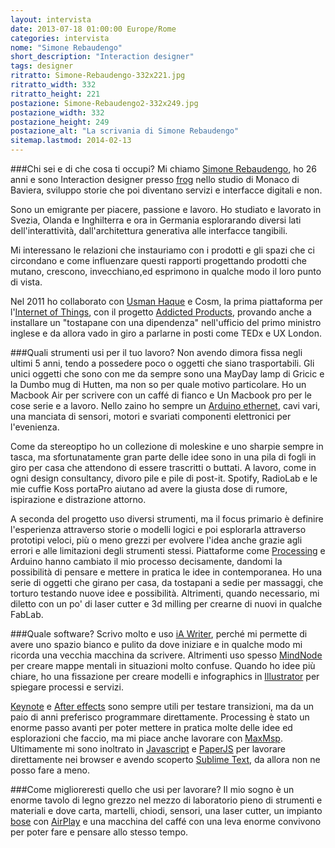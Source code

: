 ```yaml
---
layout: intervista
date: 2013-07-18 01:00:00 Europe/Rome
categories: intervista
nome: "Simone Rebaudengo"
short_description: "Interaction designer"
tags: designer
ritratto: Simone-Rebaudengo-332x221.jpg
ritratto_width: 332
ritratto_height: 221
postazione: Simone-Rebaudengo2-332x249.jpg
postazione_width: 332
postazione_height: 249
postazione_alt: "La scrivania di Simone Rebaudengo"
sitemap.lastmod: 2014-02-13
---
```



###Chi sei e di che cosa ti occupi?
Mi chiamo [Simone Rebaudengo][1], ho 26 anni e sono Interaction designer presso [frog][2] nello studio di Monaco di Baviera, sviluppo storie che poi diventano servizi e interfacce digitali e non.

Sono un emigrante per piacere, passione e lavoro. Ho studiato e lavorato in Svezia, Olanda e Inghilterra e ora in Germania esplorarando diversi lati dell'interattività, dall'architettura generativa alle interfacce tangibili.

Mi interessano le relazioni che instauriamo con i prodotti e gli spazi che ci circondano e come influenzare questi rapporti progettando prodotti che mutano, crescono, invecchiano,ed esprimono in qualche modo il loro punto di vista.

Nel 2011 ho collaborato con [Usman Haque][haque] e Cosm, la prima piattaforma per l'[Internet of Things][3], con il progetto [Addicted Products][4], provando anche a installare un "tostapane con una dipendenza" nell'ufficio del primo ministro inglese e da allora vado in giro a parlarne in posti come TEDx e UX London.

###Quali strumenti usi per il tuo lavoro?
Non avendo dimora fissa negli ultimi 5 anni, tendo a possedere poco o oggetti che siano trasportabili.
Gli unici oggetti che sono con me da sempre sono una MayDay lamp di Gricic e la Dumbo mug di Hutten, ma non so per quale motivo particolare.
Ho un Macbook Air per scrivere con un caffé di fianco e Un Macbook pro per le cose serie e a lavoro.
Nello zaino ho sempre un [Arduino ethernet][5], cavi vari, una manciata di sensori, motori e svariati componenti elettronici per l'evenienza.

Come da stereoptipo ho un collezione di moleskine e uno sharpie sempre in tasca, ma sfortunatamente gran parte delle idee sono in una pila di fogli in giro per casa che attendono di essere trascritti o buttati. A lavoro, come in ogni design consultancy, divoro pile e pile di post-it.
Spotify, RadioLab e le mie cuffie Koss portaPro aiutano ad avere la giusta dose di rumore, ispirazione e distrazione attorno.

A seconda del progetto uso diversi strumenti, ma il focus primario è definire l'esperienza attraverso storie o modelli logici e poi esplorarla attraverso prototipi veloci, più o meno grezzi per evolvere l'idea anche grazie agli errori e alle limitazioni degli strumenti stessi. Piattaforme come [Processing][Processing] e Arduino hanno cambiato il mio processo decisamente, dandomi la possibilità di pensare e mettere in pratica le idee in contemporanea. Ho una serie di oggetti che girano per casa, da tostapani a sedie per massaggi, che torturo testando nuove idee e possibilità. Altrimenti, quando necessario, mi diletto con un po' di laser cutter e 3d milling per crearne di nuovi in qualche FabLab.

###Quale software?
Scrivo molto e uso [iA Writer][iAWriter], perché mi permette di avere uno spazio bianco e pulito da dove iniziare e in qualche modo mi ricorda una vecchia macchina da scrivere. Altrimenti uso spesso [MindNode][MindNode] per creare mappe mentali in situazioni molto confuse. Quando ho idee più chiare, ho una fissazione per creare modelli e infographics in [Illustrator][Illustrator] per spiegare processi e servizi.

[Keynote][Keynote] e [After effects][AfterEffects] sono sempre utili per testare transizioni, ma da un paio di anni preferisco programmare direttamente. Processing è stato un enorme passo avanti per poter mettere in pratica molte delle idee ed esplorazioni che faccio, ma mi piace anche lavorare con [MaxMsp][MaxMsp]. Ultimamente mi sono inoltrato in [Javascript][6] e [PaperJS][paperJS] per lavorare direttamente nei browser e avendo scoperto [Sublime Text][st], da allora non ne posso fare a meno.

###Come miglioreresti quello che usi per lavorare?
Il mio sogno è un enorme tavolo di legno grezzo nel mezzo di laboratorio pieno di strumenti e materiali e dove carta, martelli, chiodi, sensori, una laser cutter, un impianto [bose][7] con [AirPlay][AirPlay] e una macchina del caffé con una leva enorme convivono per poter fare e pensare allo stesso tempo.


[1]: http://www.simonerebaudengo.com "Sito web di Simone Rebaudengo"
[2]: http://www.frogdesign.com "frog design"
[3]: http://it.wikipedia.org/wiki/Internet_delle_cose "Wikipedia: Internet delle cose"
[4]: http://www.addictedproducts.com "Addicted Toasters: a network of self sharing products"
[5]: http://arduino.cc/en/Main/ArduinoBoardEthernet "Arduino Ethernet"
[6]: http://it.wikipedia.org/wiki/JavaScript "Wikipedia: JavaScript"
[7]: http://www.bose.it "Bose: Better Sound Through Research"
[haque]: http://www.haque.co.uk/ "Usman Haque designs interactive architecture systems and researches how people relate to each other and their spaces."
[Processing]: http://www.processing.org "Processing: the programming language, development environment, and online community."
[iAWriter]: http://www.iawriter.com "iA Writer: Keep your hands on the keyboard and your mind in the text."
[MindNode]: https://mindnode.com/ "MindNode makes mind mapping easy."
[Illustrator]: http://www.adobe.com/Illustrator‎ "Adobe Illustrator"
[Keynote]: https://www.apple.com/it/mac/keynote/‎ "Apple Keynote"
[AfterEffects]: http://www.adobe.com/it/products/aftereffects.html "Adobe After Effects"
[MaxMsp]: http://cycling74.com/products/max/ "Max gives you all the tools to create your own music, sound, video, and interactive media applications."
[st]: http://www.sublimetext.com/ "Sublime Text is a sophisticated text editor for code, markup and prose."
[paperJS]: http://paperjs.org/ "Paper.js: The Swiss Army Knife of Vector Graphics Scripting."
[AirPlay]: https://www.apple.com/it/airplay/ "AirPlay. Guarda sulla tua TV HD quel che hai sull’iPhone, iPad o iPod touch"
